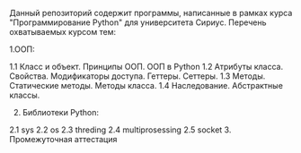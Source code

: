 Данный репозиторий содержит программы, написанные в рамках курса "Программирование Python" для университета Сириус.
Перечень охватываемых курсом тем:

1.ООП:

  1.1	Класс и объект. Принципы ООП. ООП в Python
  1.2	Атрибуты класса. Свойства. Модификаторы доступа. Геттеры. Сеттеры.
  1.3	Методы. Статические методы. Методы класса.
  1.4	Наследование. Абстрактные классы.
  
2. Библиотеки Python:
   
  2.1	sys
  2.2	os
  2.3	threding
  2.4	multiprosessing
  2.5	socket
3. Промежуточная аттестация


